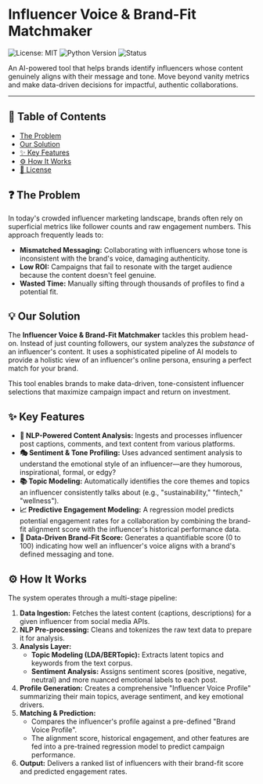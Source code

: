# Influencer Voice & Brand-Fit Matchmaker

![License: MIT](https://img.shields.io/badge/License-MIT-yellow.svg)
![Python Version](https://img.shields.io/badge/python-3.9%2B-blue.svg)
![Status](https://img.shields.io/badge/status-in%20development-orange.svg)

An AI-powered tool that helps brands identify influencers whose content genuinely aligns with their message and tone. Move beyond vanity metrics and make data-driven decisions for impactful, authentic collaborations.

---

## 📖 Table of Contents

-   [The Problem](#-the-problem)
-   [Our Solution](#-our-solution)
-   [✨ Key Features](#-key-features)
-   [⚙️ How It Works](#️-how-it-works)
-   [📜 License](#-license)

## ❓ The Problem

In today's crowded influencer marketing landscape, brands often rely on superficial metrics like follower counts and raw engagement numbers. This approach frequently leads to:

-   **Mismatched Messaging:** Collaborating with influencers whose tone is inconsistent with the brand's voice, damaging authenticity.
-   **Low ROI:** Campaigns that fail to resonate with the target audience because the content doesn't feel genuine.
-   **Wasted Time:** Manually sifting through thousands of profiles to find a potential fit.

## 💡 Our Solution

The **Influencer Voice & Brand-Fit Matchmaker** tackles this problem head-on. Instead of just counting followers, our system analyzes the *substance* of an influencer's content. It uses a sophisticated pipeline of AI models to provide a holistic view of an influencer's online persona, ensuring a perfect match for your brand.

This tool enables brands to make data-driven, tone-consistent influencer selections that maximize campaign impact and return on investment.

## ✨ Key Features

-   **🧠 NLP-Powered Content Analysis:** Ingests and processes influencer post captions, comments, and text content from various platforms.
-   **🎭 Sentiment & Tone Profiling:** Uses advanced sentiment analysis to understand the emotional style of an influencer—are they humorous, inspirational, formal, or edgy?
-   **📚 Topic Modeling:** Automatically identifies the core themes and topics an influencer consistently talks about (e.g., "sustainability," "fintech," "wellness").
-   **📈 Predictive Engagement Modeling:** A regression model predicts potential engagement rates for a collaboration by combining the brand-fit alignment score with the influencer's historical performance data.
-   **🎯 Data-Driven Brand-Fit Score:** Generates a quantifiable score ($0$ to $100$) indicating how well an influencer's voice aligns with a brand's defined messaging and tone.

## ⚙️ How It Works

The system operates through a multi-stage pipeline:

1.  **Data Ingestion:** Fetches the latest content (captions, descriptions) for a given influencer from social media APIs.
2.  **NLP Pre-processing:** Cleans and tokenizes the raw text data to prepare it for analysis.
3.  **Analysis Layer:**
    -   **Topic Modeling (LDA/BERTopic):** Extracts latent topics and keywords from the text corpus.
    -   **Sentiment Analysis:** Assigns sentiment scores (positive, negative, neutral) and more nuanced emotional labels to each post.
4.  **Profile Generation:** Creates a comprehensive "Influencer Voice Profile" summarizing their main topics, average sentiment, and key emotional drivers.
5.  **Matching & Prediction:**
    -   Compares the influencer's profile against a pre-defined "Brand Voice Profile".
    -   The alignment score, historical engagement, and other features are fed into a pre-trained regression model to predict campaign performance.
6.  **Output:** Delivers a ranked list of influencers with their brand-fit score and predicted engagement rates.

